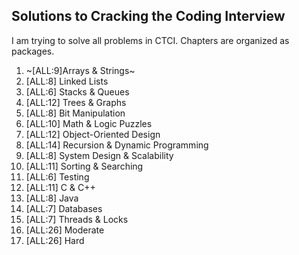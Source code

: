 Solutions to Cracking the Coding Interview
------------------------------------------

I am trying to solve all problems in CTCI.
Chapters are organized as packages.

1.  ~[ALL:9]Arrays & Strings~
2.  [ALL:8] Linked Lists
3.  [ALL:6] Stacks & Queues
4.  [ALL:12] Trees & Graphs
5.  [ALL:8] Bit Manipulation
6.  [ALL:10] Math & Logic Puzzles
7.  [ALL:12] Object-Oriented Design
8.  [ALL:14] Recursion & Dynamic Programming
9.  [ALL:8] System Design & Scalability
10. [ALL:11] Sorting & Searching
11. [ALL:6] Testing
12. [ALL:11] C & C++
13. [ALL:8] Java
14. [ALL:7] Databases
15. [ALL:7] Threads & Locks
16. [ALL:26] Moderate
17. [ALL:26] Hard
